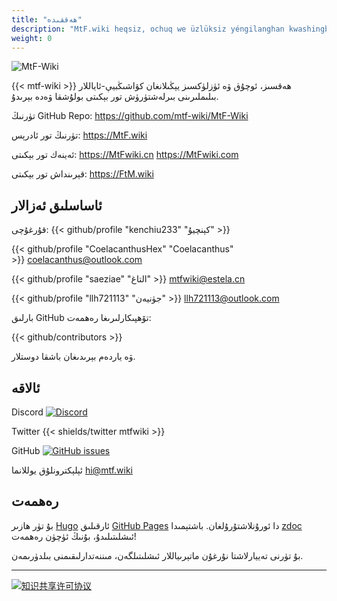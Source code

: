 ```yaml
---
title: "ھەققىدە"
description: "MtF.wiki heqsiz, ochuq we üzlüksiz yéngilanghan kwashingbyé-ayallar bilimlirini birleshtürüsh tor békiti bolushqa wede béridu."
weight: 0
---
```


<link rel="stylesheet" href="https://cdn.jsdelivr.net/npm/bootstrap-icons@1.5.0/font/bootstrap-icons.css">

![MtF-Wiki](/new/mtf-wiki-long.svg)

{{< mtf-wiki >}} ھەقسىز، ئوچۇق ۋە ئۈزلۈكسىز يېڭىلانغان كۋاشىڭبيې-ئاياللار بىلىملىرىنى بىرلەشتۈرۈش تور بېكىتى بولۇشقا ۋەدە بېرىدۇ.


تۈرنىڭ <i class="bi bi-github"></i> GitHub Repo: <https://github.com/mtf-wiki/MtF-Wiki>

تۈرنىڭ <i class="bi bi-link-45deg"></i> تور ئادرېس: <https://MtF.wiki>

<i class="bi bi-link-45deg"></i> ئەينەك تور بېكىتى: <https://MtFwiki.cn> <https://MtFwiki.com>

قېرىنداش تور بېكىتى: <https://FtM.wiki>

## ئاساسلىق ئەزالار

قۇرغۇچى: {{< github/profile "kenchiu233" "كېنچيۇ" >}}

{{< github/profile "CoelacanthusHex" "Coelacanthus" >}}&nbsp;<coelacanthus@outlook.com>

{{< github/profile "saeziae" "التاغ" >}}&nbsp;<mtfwiki@estela.cn>

{{< github/profile "llh721113" "جۈنيەن" >}}&nbsp;<llh721113@outlook.com>

بارلىق GitHub تۆھپىكارلىرىغا رەھمەت:

{{< github/contributors >}}

ۋە ياردەم بېرىدىغان باشقا دوستلار.

## ئالاقە

Discord [![Discord][badge-discord]](https://233.plus/discord)

Twitter {{< shields/twitter mtfwiki >}}

GitHub [![GitHub issues][badge-github]](https://github.com/mtf-wiki/MtF-Wiki/issues/new/choose)

ئېلېكترونلۇق يوللانما <hi@mtf.wiki>

[badge-discord]: https://img.shields.io/discord/883004164760801320?style=flat-square
[badge-github]: https://img.shields.io/github/issues/mtf-wiki/MtF-Wiki?style=flat-square

## رەھمەت

بۇ تۈر ھازىر [Hugo][hugo-url] ئارقىلىق [GitHub Pages][pages-url] دا ئورۇنلاشتۇرۇلغان. باشتېمىدا [zdoc][zdoc-url] ئىشلىتىلىدۇ، بۇنىڭ ئۈچۈن رەھمەت!

بۇ تۈرنى تەييارلاشتا نۇرغۇن ماتېرىياللار ئىشلىتىلگەن، مىننەتدارلىقىمنى بىلدۈرىمەن.

---

[![知识共享许可协议](https://i.creativecommons.org/l/by-sa/4.0/88x31.png)](https://creativecommons.org/licenses/by-sa/4.0/)

[hugo-url]: https://github.com/gohugoio/hugo
[zdoc-url]: https://github.com/zzossig/hugo-theme-zdoc
[pages-url]: https://pages.github.com
